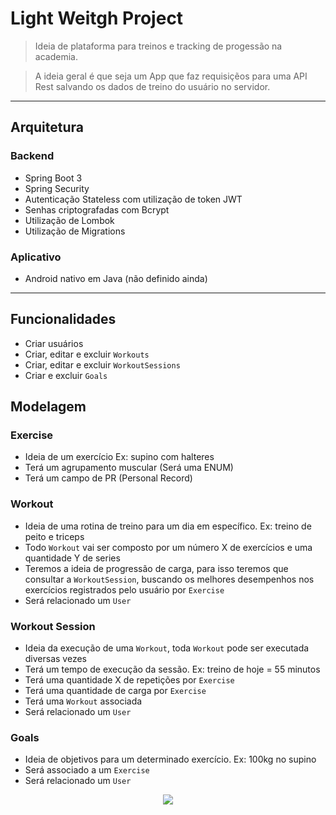 # Light Weitgh Project

> Ideia de plataforma para treinos e tracking de progessão na academia.
> 

> A ideia geral é que seja um App que faz requisiçẽos para uma API Rest salvando os dados de treino do usuário no servidor.
> 

---

## Arquitetura

### Backend

- Spring Boot 3
- Spring Security
- Autenticação Stateless com utilização de token JWT
- Senhas criptografadas com Bcrypt
- Utilização de Lombok
- Utilização de Migrations

### Aplicativo

- Android nativo em Java (não definido ainda)

---

## Funcionalidades

- Criar usuários
- Criar, editar e excluir `Workouts`
- Criar, editar e excluir `WorkoutSessions`
- Criar e excluir `Goals`

## Modelagem

### Exercise

- Ideia de um exercício Ex: supino com halteres
- Terá um agrupamento muscular (Será uma ENUM)
- Terá um campo de PR (Personal Record)

### Workout

- Ideia de uma rotina de treino para um dia em específico. Ex: treino de peito e triceps
- Todo `Workout` vai ser composto por um número X de exercícios e uma quantidade Y de series
- Teremos a ideia de progressão de carga, para isso teremos que consultar a `WorkoutSession`, buscando os melhores desempenhos nos exercícios registrados pelo usuário por `Exercise`
- Será relacionado um `User`

### Workout Session

- Ideia da execução de uma `Workout`, toda `Workout` pode ser executada diversas vezes
- Terá um tempo de execução da sessão. Ex: treino de hoje = 55 minutos
- Terá uma quantidade X de repetições por `Exercise`
- Terá uma quantidade de carga por `Exercise`
- Terá uma `Workout` associada
- Será relacionado um `User`

### Goals

- Ideia de objetivos para um determinado exercício. Ex: 100kg no supino
- Será associado a um `Exercise`
- Será relacionado um `User`

<div align="center">
  <img src="https://user-images.githubusercontent.com/83733948/226145055-297592db-1651-443a-a697-a1b85bae6c2f.png">
</div>
